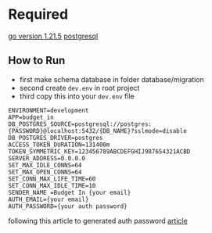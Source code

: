 # Required 
[go version 1.21.5](https://go.dev/dl/)
[postgresql](https://www.postgresql.org/)

## How to Run

* first
 make schema database in folder database/migration
* second 
create `dev.env` in root project
* third
copy this into your `dev.env` file
```
ENVIRONMENT=development
APP=budget_in
DB_POSTGRES_SOURCE=postgresql://postgres:{PASSWORD}@localhost:5432/{DB_NAME}?sslmode=disable
DB_POSTGRES_DRIVER=postgres
ACCESS_TOKEN_DURATION=131400m
TOKEN_SYMMETRIC_KEY=123456789ABCDEFGHIJ987654321ACBD	
SERVER_ADDRESS=0.0.0.0
SET_MAX_IDLE_CONNS=64
SET_MAX_OPEN_CONNS=64
SET_CONN_MAX_LIFE_TIME=60
SET_CONN_MAX_IDLE_TIME=10
SENDER_NAME =Budget In {your email}
AUTH_EMAIL={your email}
AUTH_PASSWORD={your auth password}
```
following this article to generated auth password [article](https://knowledge.workspace.google.com/kb/how-to-create-app-passwords-000009237)
